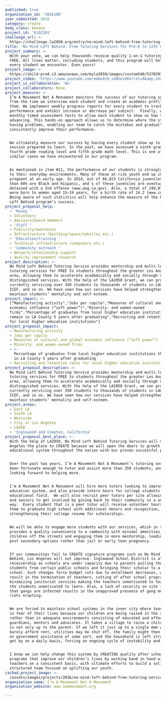 ```yaml
---
published: true
organization_id: '2016108'
year_submitted: 2016
category: create
body_class: banana
project_id: '6102101'
challenge_url: >-
  https://challenge.la2050.org/entry/no-mind-left-behind-free-tutoring-services-for-pre-k-to-12th-graders
title: 'No Mind Left Behind: Free Tutoring Services for Pre-K to 12th Graders'
project_summary: >-
  With your vote, we can help thousands receive quality 1-on-1 tutoring for
  FREE. All lives matter, including students, and this program will help enhance
  every student we encounter. Even yours!
project_image: >-
  https://skild-prod.s3.amazonaws.com/myla2050/images/custom540/5378393065741-team90.jpg
project_video: 'https://www.youtube.com/embed/m_s4N2esUKk?rel=0&amp;showinfo=0'
project_is_collaboration: 'No'
project_collaborators: None
project_measure: >-
  I’m A Movement Not A Monument monitors the success of our tutoring service
  from the time we interview each student and create an academic profile for
  them. We implement weekly progress reports for every student to track their
  performance and exhibit increase or decrease per subject.  Finally, we create
  monthly timed assessment tests to allow each student to show us how they are
  advancing. This hands-on approach allows us to determine where the student is
  having problems, enabling our team to catch the mistakes and gradually and
  consistently improve their performance.


  We ultimately measure our success by having every student show up to each
  session prepared to learn. In the past, we have assessed a ninth grader at a
  fourth grade reading level and fifth grade math level. This is one of many
  similar cases we have encountered in our program. 


  As mentioned in item #11, the performance of our students is strongly related
  to their everyday environments. Many of these at-risk youth end up in jail or
  pregnant at an early age. In 2014, out of 86,823 California juveniles, more
  than 60% are Black and Hispanic, and ¼ of these juveniles are eventually
  detained with a 2nd offense (www.aog.ca.gov). Also, a total of 249,078 babies
  were born to women aged 15–19 years, for a birth rate of 24.2 (www.cdc.gov).
  Being aware of such statistics will help enhance the measure of the No Mind
  Left Behind program’s success.
project_proposal_help:
  - 'Money '
  - Volunteers
  - Advisors/board members
  - 'Staff '
  - Publicity/awareness
  - Infrastructure (building/space/vehicles etc.)
  - 'Education/training '
  - Technical infrastructure (computers etc.)
  - 'Community outreach '
  - Network/relationship support
  - Quality improvement research
project_description: >-
  No Mind Left Behind Tutoring Service provides mentorship and multi-level
  tutoring services for FREE to students throughout the greater Los Angeles
  area, allowing them to accelerate academically and socially through our
  distinguished services. With the help of the LA2050 Grant, we can grow from
  currently servicing over 350 students to thousands of students in LAUSD, ISD,
  ICEF, and so on. We have seen how our services have helped strengthen and
  maintain students’ mentality and self-esteem.
project_impact: >-
  ["Manufacturing activity","Jobs per capita","Measures of cultural and global
  economic influence (“soft power”)","Minority- and women-owned
  firms","Percentage of graduates from local higher education institutions that
  remain in LA County 5 years after graduating","Recruiting and retention rates
  for local higher education institutions"]
project_proposal_impact:
  - Manufacturing activity
  - Jobs per capita
  - Measures of cultural and global economic influence (“soft power”)
  - Minority- and women-owned firms
  - >-
    Percentage of graduates from local higher education institutions that remain
    in LA County 5 years after graduating
  - Recruiting and retention rates for local higher education institutions
project_proposal_description: >-
  No Mind Left Behind Tutoring Service provides mentorship and multi-level
  tutoring services for FREE to students throughout the greater Los Angeles
  area, allowing them to accelerate academically and socially through our
  distinguished services. With the help of the LA2050 Grant, we can grow from
  currently servicing over 350 students to thousands of students in LAUSD, ISD,
  ICEF, and so on. We have seen how our services have helped strengthen and
  maintain students’ mentality and self-esteem.
project_areas:
  - East LA
  - South LA
  - Westside
  - City of Los Angeles
  - LAUSD
  - 'Inglewood and Compton, California'
project_proposal_best_place: >-
  With the help of LA2050, No Mind Left Behind Tutoring Services will make Los
  Angeles the place to CREATE because we will open the doors to growth in the
  educational system throughout the nation with our proven successful program. 


  Over the past two years, I’m A Movement Not A Monument’s tutoring services has
  been fortunate enough to tutor and assist more than 350 students, and we are
  looking forward to helping more.


  I'm A Movement Not A Monument will hire more tutors looking to improve the
  education system, and also provide intern hours for college students in the
  educational field.  We will also recruit peer tutors per site allowing juniors
  and seniors to get involved by giving back to their community in a unique
  way.  Every student that is a peer tutor will receive volunteer hours allowing
  them to graduate high school with additional Honors and recognition, thus
  strengthening their college resume for scholarships.    


  We will be able to engage more students with our services, which in turn
  provides a quality convenience to a community with minimal amenities, keeping
  children off the streets and engaging them in more mentorship, leading them to
  post secondary options rather than jail or early teen pregnancy.  


  If our communities fail to CREATE signature programs such as No Mind Left
  Behind, Los Angeles will not improve. Inglewood School District is already in
  receivership as schools are under capacity due to parents pulling their
  students from certain public schools and bringing their scholar to a charter
  school. Such changes force budget cuts due to enrollment decreases, which
  result in the termination of teachers, cutting of after school programs, and
  minimizing janitorial services making the teachers unmotivated to teach and
  the students unmotivated to learn. Also, a lack of security on site in areas
  that gangs are infested results in the unapproved presence of gang members and
  riots erupting. 


  We are forced to maintain school systems in the inner city where teachers are
  in fear of their lives because our children are being raised in the streets
  rather than in adequate environments consisting of educated and effective
  guardians, mentors and advocates. It takes a village to raise a child and it
  is not only up to the parent. If we left it just up to a single mom who can
  barely afford rent, utilities may be shut off, the family might then be placed
  on government assistance of some sort, and the household is left struggling to
  get by on a daily basis, forcing an ongoing cycle of instability and poverty.


  I know we can help change this system by CREATING quality after school
  programs that improve our children’s lives by working hand in hand with
  teachers on a consistent basis, with ultimate efforts to build a solidly
  structured team focused on uplifting our youth.
cached_project_image: >-
  /assets/images/projects/2016/no-mind-left-behind-free-tutoring-services-for-pre-k-to-12th-graders/skild-prod.s3.amazonaws.com/myla2050/images/custom540/5378393065741-team90.jpg
organization_name: I'm A Movement Not A Monument
organization_website: www.imamovement.org

---
```


